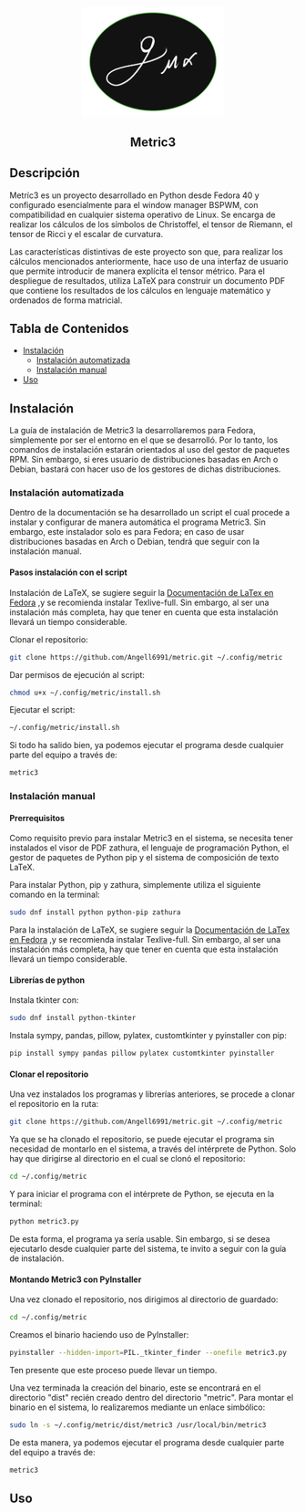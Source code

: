 <p align="center">
  <img src="logo_doc/logo.png"  width="250">
</p>


<h2 align="center"> Metric3 </h2>


## Descripción
Metríc3 es un proyecto desarrollado en Python desde Fedora 40 y configurado esencialmente para el 
window manager BSPWM, con compatibilidad en cualquier sistema operativo de Linux. Se encarga de 
realizar los cálculos de los símbolos de Christoffel, el tensor de Riemann, el tensor de Ricci y 
el escalar de curvatura.

Las características distintivas de este proyecto son que, para realizar los cálculos mencionados 
anteriormente, hace uso de una interfaz de usuario que permite introducir de manera explícita el 
tensor métrico. Para el despliegue de resultados, utiliza LaTeX para construir un documento PDF 
que contiene los resultados de los cálculos en lenguaje matemático y ordenados de forma matricial.


## Tabla de Contenidos

- [Instalación](#instalación)
    - [Instalación automatizada](#instalación-automatizada)
    - [Instalación manual](#instalación-manual)
- [Uso](#uso)


## Instalación
La guía de instalación de Metric3 la desarrollaremos para Fedora, simplemente por ser el entorno en el 
que se desarrolló. Por lo tanto, los comandos de instalación estarán orientados al uso del gestor de 
paquetes RPM. Sin embargo, si eres usuario de distribuciones basadas en Arch o Debian, bastará con 
hacer uso de los gestores de dichas distribuciones.


### Instalación automatizada
Dentro de la documentación se ha desarrollado un script el cual procede a instalar y configurar 
de manera automática el programa Metric3. Sin embargo, este instalador solo es 
para Fedora; en caso de usar distribuciones basadas en Arch o Debian, tendrá que seguir con la 
instalación manual.

#### Pasos instalación con el script 

Instalación de LaTeX, se sugiere seguir la 
[Documentación de LaTex en Fedora](https://docs.fedoraproject.org/en-US/neurofedora/latex/)
,y se recomienda instalar Texlive-full. Sin embargo, al ser una instalación más completa, 
hay que tener en cuenta que esta instalación llevará un tiempo considerable.

Clonar el repositorio:
```sh
git clone https://github.com/Angell6991/metric.git ~/.config/metric
```
Dar permisos de ejecución al script:
```sh
chmod u+x ~/.config/metric/install.sh
```
Ejecutar el script:
```sh
~/.config/metric/install.sh 
```
Si todo ha salido bien, ya podemos ejecutar el programa desde cualquier 
parte del equipo a través de:
```sh
metric3
```

### Instalación manual

#### Prerrequisitos
Como requisito previo para instalar Metric3 en el sistema, se necesita tener instalados el 
visor de PDF zathura, el lenguaje de programación Python, el gestor de paquetes de Python 
pip y el sistema de composición de texto LaTeX.

Para instalar Python, pip y zathura, simplemente utiliza el siguiente comando en la terminal:
```sh
sudo dnf install python python-pip zathura
```

Para la instalación de LaTeX, se sugiere seguir la 
[Documentación de LaTex en Fedora](https://docs.fedoraproject.org/en-US/neurofedora/latex/)
,y se recomienda instalar Texlive-full. Sin embargo, al ser una instalación más completa, 
hay que tener en cuenta que esta instalación llevará un tiempo considerable.


#### Librerías de python 

Instala tkinter con: 
```sh
sudo dnf install python-tkinter 
```

Instala sympy, pandas, pillow, pylatex, customtkinter y pyinstaller con pip:
```sh
pip install sympy pandas pillow pylatex customtkinter pyinstaller
```

#### Clonar el repositorio
Una vez instalados los programas y librerías anteriores, se procede a clonar 
el repositorio en la ruta:
```sh
git clone https://github.com/Angell6991/metric.git ~/.config/metric
```

Ya que se ha clonado el repositorio, se puede ejecutar el programa sin necesidad 
de montarlo en el sistema, a través del intérprete de Python. Solo hay que dirigirse 
al directorio en el cual se clonó el repositorio:
```sh
cd ~/.config/metric
```
Y para iniciar el programa con el intérprete de Python, se ejecuta en la terminal:
```sh
python metric3.py 
```
De esta forma, el programa ya sería usable. Sin embargo, si se desea ejecutarlo 
desde cualquier parte del sistema, te invito a seguir con la guía de instalación.


#### Montando Metric3 con PyInstaller
Una vez clonado el repositorio, nos dirigimos al directorio de guardado:
```sh
cd ~/.config/metric
```
Creamos el binario haciendo uso de PyInstaller:
```sh
pyinstaller --hidden-import=PIL._tkinter_finder --onefile metric3.py
```
Ten presente que este proceso puede llevar un tiempo.

Una vez terminada la creación del binario, este se encontrará en el 
directorio "dist" recién creado dentro del directorio "metric". 
Para montar el binario en el sistema, lo realizaremos mediante un enlace simbólico: 
```sh
sudo ln -s ~/.config/metric/dist/metric3 /usr/local/bin/metric3
```
<!-- sudo ln -s /home/my_user/.config/metric/dist/metric3 /usr/local/bin/metric3 -->
<!-- Solo recuerda cambiar "my_user" por el nombre de usuario del equipo. -->

De esta manera, ya podemos ejecutar el programa desde cualquier parte del equipo 
a través de:
```sh
metric3
```


## Uso
```sh
```
